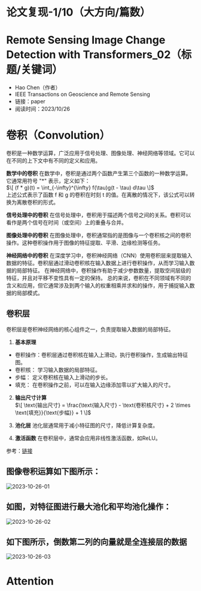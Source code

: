 # 论文复现-1/10（大方向/篇数）
# Remote Sensing Image Change Detection with Transformers_02（标题/关键词）
- Hao Chen（作者）
- IEEE Transactions on Geoscience and Remote Sensing
- 链接：paper
- 阅读时间：2023/10/26


# 卷积（Convolution）
卷积是一种数学运算，广泛应用于信号处理、图像处理、神经网络等领域。它可以在不同的上下文中有不同的定义和应用。

**数学中的卷积**
在数学中，卷积是通过两个函数产生第三个函数的一种数学运算。它通常用符号 "*" 表示，定义如下：  
$\[ (f * g)(t) = \int_{-\infty}^{\infty} f(\tau)g(t - \tau) d\tau \]$  
上述公式表示了函数 f 和 g 的卷积在时刻 t 的值。在离散的情况下，该公式可以转换为离散卷积的形式。

**信号处理中的卷积**
在信号处理中，卷积用于描述两个信号之间的关系。卷积可以看作是两个信号在时间（或空间）上的重叠与合并。

**图像处理中的卷积**
在图像处理中，卷积通常指的是图像与一个卷积核之间的卷积操作。这种卷积操作用于图像的特征提取、平滑、边缘检测等任务。

**神经网络中的卷积**
在深度学习中，卷积神经网络（CNN）使用卷积层来提取输入数据的特征。卷积层通过滑动卷积核在输入数据上进行卷积操作，从而学习输入数据的局部特征。
在神经网络中，卷积操作有助于减少参数数量，提取空间层级的特征，并且对平移不变性具有一定的保持。
总的来说，卷积在不同领域有不同的含义和应用，但它通常涉及到两个输入的权重相乘并求和的操作，用于捕捉输入数据的局部模式。

## 卷积层
卷积层是卷积神经网络的核心组件之一，负责提取输入数据的局部特征。

1. **基本原理**
- 卷积操作：卷积层通过卷积核在输入上滑动，执行卷积操作，生成输出特征图。
- 卷积核： 学习输入数据的局部特征。
- 步幅： 定义卷积核在输入上滑动的步长。
- 填充： 在卷积操作之前，可以在输入边缘添加零以扩大输入的尺寸。

2. **输出尺寸计算**   
$\[ \text{输出尺寸} = \frac{\text{输入尺寸} - \text{卷积核尺寸} + 2 \times \text{填充}}{\text{步幅}} + 1 \]$  

3. **池化层**
池化层通常用于减小特征图的尺寸，降低计算复杂度。

4. **激活函数**
在卷积层中，通常会应用非线性激活函数，如ReLU。

参考：[链接](https://blog.csdn.net/CP18281638639/article/details/117418615?ops_request_misc=%257B%2522request%255Fid%2522%253A%2522169831018116800213012706%2522%252C%2522scm%2522%253A%252220140713.130102334..%2522%257D&request_id=169831018116800213012706&biz_id=0&utm_medium=distribute.pc_search_result.none-task-blog-2~all~top_positive~default-1-117418615-null-null.142^v96^control&utm_term=%E5%8D%B7%E7%A7%AF%E5%B1%82&spm=1018.2226.3001.4187)
## 图像卷积运算如下图所示：
![2023-10-26-01](https://github.com/ZYJ-Group/Tanghy/assets/94824386/6bc04f15-ddd3-420e-a3c4-9754c84ecba8)  

## 如图，对特征图进行最大池化和平均池化操作：
![2023-10-26-02](https://github.com/ZYJ-Group/Tanghy/assets/94824386/65bb4c2b-a0e9-4b94-a2e7-15b640c3901a)  

## 如下图所示，倒数第二列的向量就是全连接层的数据
![2023-10-26-03](https://github.com/ZYJ-Group/Tanghy/assets/94824386/e6c4cff0-6433-4776-b28b-58b0a065033e)  


# Attention



